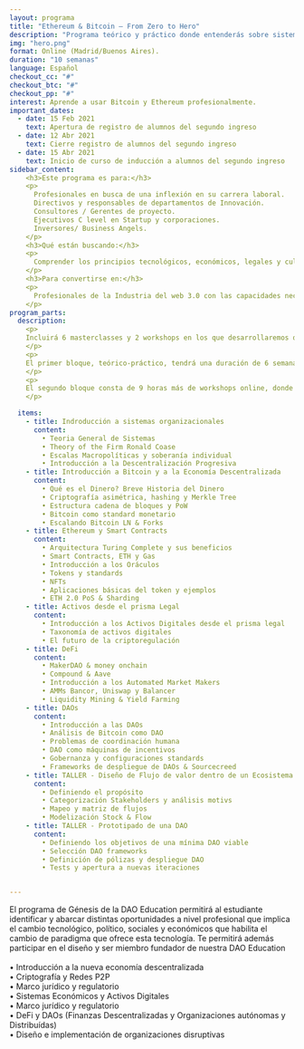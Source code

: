 ```yaml
---
layout: programa
title: "Ethereum & Bitcoin — From Zero to Hero"
description: "Programa teórico y práctico donde entenderás sobre sistemas económicos y organizacionales en blockchain."
img: "hero.png"
format: Online (Madrid/Buenos Aires).
duration: "10 semanas"
language: Español
checkout_cc: "#"
checkout_btc: "#"
checkout_pp: "#"
interest: Aprende a usar Bitcoin y Ethereum profesionalmente.
important_dates:
  - date: 15 Feb 2021
    text: Apertura de registro de alumnos del segundo ingreso
  - date: 12 Abr 2021
    text: Cierre registro de alumnos del segundo ingreso
  - date: 15 Abr 2021
    text: Inicio de curso de inducción a alumnos del segundo ingreso
sidebar_content:
    <h3>Este programa es para:</h3>
    <p>
      Profesionales en busca de una inflexión en su carrera laboral.
      Directivos y responsables de departamentos de Innovación.
      Consultores / Gerentes de proyecto.
      Ejecutivos C level en Startup y corporaciones.
      Inversores/ Business Angels.
    </p>
    <h3>Qué están buscando:</h3>
    <p>
      Comprender los principios tecnológicos, económicos, legales y culturales que rigen el funcionamiento de tecnologías Blockchain, así como conocer las mejores prácticas en el diseño y gestión de herramientas para el desarrollo e implementación de nuevas soluciones distribuídas.
    </p>
    <h3>Para convertirse en:</h3>
    <p>
      Profesionales de la Industria del web 3.0 con las capacidades necesarias para liderar el camino hacia una sociedad coordinada por protocolos orientados a alinear incentivos en el nuevo Internet del Valor.
    </p>
program_parts:
  description:
    <p>
    Incluirá 6 masterclasses y 2 workshops en los que desarrollaremos distintos casos de estudio.
    </p>
    <p>
    El primer bloque, teórico-práctico, tendrá una duración de 6 semanas con una clase semanal de 90 minutos. Te exigiremos dos horas mínimas de dedicación por semana - por el máximo lo pones tú. A las clases se le agregarán lecturas, tareas y ejercicios, así como también trabajos de grupo vía Discord.
    </p>
    <p>
    El segundo bloque consta de 9 horas más de workshops online, donde los estudiantes se organizarán en grupos para diseñar y desplegar su propio proyecto.
    </p>

  items:
    - title: Indroducción a sistemas organizacionales
      content:
        • Teoria General de Sistemas
        • Theory of the Firm Ronald Coase
        • Escalas Macropolíticas y soberanía individual
        • Introducción a la Descentralización Progresiva
    - title: Introducción a Bitcoin y a la Economía Descentralizada
      content:
        • Qué es el Dinero? Breve Historia del Dinero
        • Criptografía asimétrica, hashing y Merkle Tree
        • Estructura cadena de bloques y PoW
        • Bitcoin como standard monetario
        • Escalando Bitcoin LN & Forks
    - title: Ethereum y Smart Contracts
      content:
        • Arquitectura Turing Complete y sus beneficios
        • Smart Contracts, ETH y Gas
        • Introducción a los Oráculos
        • Tokens y standards
        • NFTs
        • Aplicaciones básicas del token y ejemplos
        • ETH 2.0 PoS & Sharding
    - title: Activos desde el prisma Legal
      content:
        • Introducción a los Activos Digitales desde el prisma legal
        • Taxonomía de activos digitales
        • El futuro de la criptoregulación 		
    - title: DeFi
      content:
        • MakerDAO & money onchain
        • Compound & Aave
        • Introducción a los Automated Market Makers
        • AMMs Bancor, Uniswap y Balancer
        • Liquidity Mining & Yield Farming
    - title: DAOs
      content:
        • Introducción a las DAOs
        • Análisis de Bitcoin como DAO
        • Problemas de coordinación humana
        • DAO como máquinas de incentivos
        • Gobernanza y configuraciones standards
        • Frameworks de despliegue de DAOs & Sourcecreed
    - title: TALLER - Diseño de Flujo de valor dentro de un Ecosistema
      content:
        • Definiendo el propósito
        • Categorización Stakeholders y análisis motivs
        • Mapeo y matriz de flujos
        • Modelización Stock & Flow
    - title: TALLER - Prototipado de una DAO
      content:
        • Definiendo los objetivos de una mínima DAO viable
        • Selección DAO frameworks
        • Definición de pólizas y despliegue DAO
        • Tests y apertura a nuevas iteraciones


---
```

El programa de Génesis de la DAO Education permitirá al estudiante
identificar y abarcar distintas oportunidades a nivel profesional que implica
el cambio tecnológico, político, sociales y económicos que habilita el cambio
de paradigma que ofrece esta tecnología. Te permitirá además participar en el
diseño y ser miembro fundador de nuestra DAO Education<br/><br/>
• Introducción a la nueva economía descentralizada <br/>
• Criptografía y Redes P2P <br/>
• Marco jurídico y regulatorio <br/>
• Sistemas Económicos y Activos Digitales<br/>
• Marco jurídico y regulatorio <br/>
• DeFi y DAOs (Finanzas Descentralizadas y Organizaciones autónomas y Distribuídas) <br/>
• Diseño e implementación de organizaciones disruptivas
